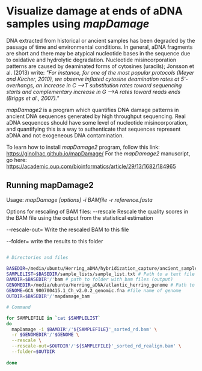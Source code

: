 # Visualize damage at ends of aDNA samples using *mapDamage*

DNA extracted from historical or ancient samples has been degraded by the passage of time and environmental conditions. In general, aDNA fragments are short and there may be atypical nucleotide bases in the sequence due to oxidative and hydrolytic degradation. Nucleotide misincorporation patterns are caused by deaminated forms of cytosines (uracils); Jonsson et al. (2013) write: *"For instance, for one of the most popular protocols (Meyer and Kircher, 2010), we observe inflated cytosine deamination rates at 5'-overhangs, an increase in C -->T substitution rates toward sequencing starts and complementary increase in G -->A rates toward reads ends (Briggs et al., 2007)."* 

*mapDamage2* is a program which quantifies DNA damage patterns in ancient DNA sequences generated by high throughput sequencing. Real aDNA sequences should have some level of nucleotide misincorporation, and quantifying this is a way to authenticate that sequences represent aDNA and not exogeneous DNA contamination.

To learn how to install *mapDamage2* program, follow this link: https://ginolhac.github.io/mapDamage/
For the *mapDamage2* manuscript, go here: https://academic.oup.com/bioinformatics/article/29/13/1682/184965

## Running mapDamage2

Usage: *mapDamage [options] -i BAMfile -r reference.fasta*

Options for rescaling of BAM files:
  --rescale                     Rescale the quality scores in the BAM file using the output from the statistical estimation
  
  --rescale-out=<filename>    Write the rescaled BAM to this file
  
  --folder=<foldername> write the results to this folder

``` bash

# Directories and files

BASEDIR=/media/ubuntu/Herring_aDNA/hybridization_capture/ancient_samples
SAMPLELIST=$BASEDIR/sample_lists/sample_list.txt # Path to a text file with list of prefixes of the fastq files, separated by newline s
BAMDIR=$BASEDIR'/'bam # path to folder with bam files (output)
GENOMEDIR=/media/ubuntu/Herring_aDNA/atlantic_herring_genome # Path to genome.
GENOME=GCA_900700415.1_Ch_v2.0.2_genomic.fna #file name of genome
OUTDIR=$BASEDIR'/'mapdamage_bam

# Command

for SAMPLEFILE in `cat $SAMPLELIST`
do
  mapDamage -i $BAMDIR'/'${SAMPLEFILE}'_sorted_rd.bam' \
  -r $GENOMEDIR'/'$GENOME \
  --rescale \
  --rescale-out=$OUTDIR'/'${SAMPLEFILE}'_sorted_rd_realign.bam' \
  --folder=$OUTDIR
  
done

```

